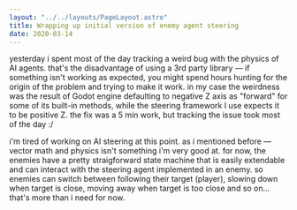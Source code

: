 ```yaml
---
layout: "../../layouts/PageLayout.astro"
title: Wrapping up initial version of enemy agent steering
date: 2020-03-14
---
```


yesterday i spent most of the day tracking a weird bug with the physics of AI
agents. that's the disadvantage of using a 3rd party library — if something
isn't working as expected, you might spend hours hunting for the origin of the
problem and trying to make it work. in my case the weirdness was the result of
Godot engine defaulting to negative Z axis as "forward" for some of its built-in
methods, while the steering framework I use expects it to be positive Z. the fix
was a 5 min work, but tracking the issue took most of the day :/

i'm tired of working on AI steering at this point. as i mentioned before —
vector math and physics isn't something i'm very good at. for now, the enemies
have a pretty straigforward state machine that is easily extendable and can
interact with the steering agent implemented in an enemy. so enemies can switch
between following their target (player), slowing down when target is close,
moving away when target is too close and so on... that's more than i need for
now.
